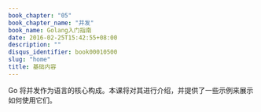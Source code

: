 ```yaml
---
book_chapter: "05"
book_chapter_name: "并发"
book_name: Golang入门指南
date: 2016-02-25T15:42:55+08:00
description: ""
disqus_identifier: book00010500
slug: "home"
title: 基础内容
---
```


Go 将并发作为语言的核心构成。本课将对其进行介绍，并提供了一些示例来展示如何使用它们。


